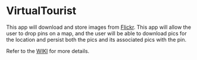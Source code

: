 # VirtualTourist
This app will download and store images from [Flickr](http://www.flickr.com). This app will allow the user to drop pins on a map, and the user will be able to download pics for the location and persist both the pics and its associated pics with the pin.

Refer to the [WIKI](../../wiki) for more details.
